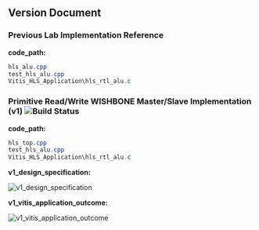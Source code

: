 ## Version Document

### Previous Lab Implementation Reference

__code_path:__

```powershell
hls_alu.cpp
test_hls_alu.cpp
Vitis_HLS_Application\hls_rtl_alu.c
```

### Primitive Read/Write WISHBONE Master/Slave Implementation (v1) <img alt="Build Status" src="https://img.shields.io/badge/build-pass-brightgreen">

__code_path:__

```powershell
hls_top.cpp
test_hls_alu.cpp
Vitis_HLS_Application\hls_rtl_alu.c
```

__v1_design_specification:__

![v1_design_specification](img/v1_design_specification.png)

__v1_vitis_application_outcome:__

![v1_vitis_application_outcome](img/v1_vitis_application_outcome.png)
